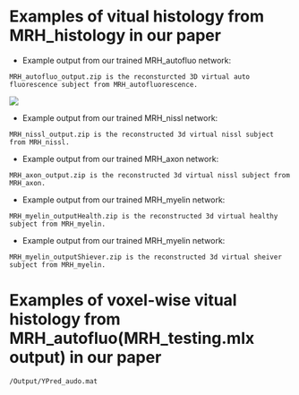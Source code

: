 # Examples of vitual histology from MRH_histology in our paper

- Example output from our trained MRH_autofluo network:
```
MRH_autofluo_output.zip is the reconsturcted 3D virtual auto fluorescence subject from MRH_autofluorescence.
```
![](https://github.com/liangzifei/MRH_net_submit/blob/main/image/auto.jpg)
- Example output from our trained MRH_nissl network:
```
MRH_nissl_output.zip is the reconstructed 3d virtual nissl subject from MRH_nissl.
```
- Example output from our trained MRH_axon network:
```
MRH_axon_output.zip is the reconstructed 3d virtual nissl subject from MRH_axon.
```
- Example output from our trained MRH_myelin network:
```
MRH_myelin_outputHealth.zip is the reconstructed 3d virtual healthy subject from MRH_myelin.
```
- Example output from our trained MRH_myelin network:
```
MRH_myelin_outputShiever.zip is the reconstructed 3d virtual sheiver subject from MRH_myelin.
```
# Examples of voxel-wise vitual histology from MRH_autofluo(MRH_testing.mlx output) in our paper
```
/Output/YPred_audo.mat
```
